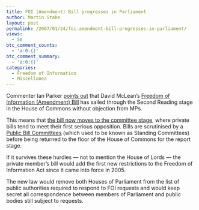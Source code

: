 ```yaml
---
title: FOI (Amendment) Bill progresses in Parliament
author: Martin Stabe
layout: post
permalink: /2007/01/24/foi-amendment-bill-progresses-in-parliament/
views:
  - 50
btc_comment_counts:
  - 'a:0:{}'
btc_comment_summary:
  - 'a:0:{}'
categories:
  - Freedom of Information
  - Miscellanea
---
```

Commenter Ian Parker [points out][1] that David McLean’s [Freedom of Information (Amendment) Bill][2] has sailed through the Second Reading stage in the House of Commons without objection from MPs.

This means that [the bill now moves to the committee stage][3], where private bills tend to meet their first serious opposition. Bills are scrutinised by a [Public Bill Committees][4] (which used to be known as Standing Committees) before being returned to the floor of the House of Commons for the report stage.

If it survives these hurdles — not to mention the House of Lords — the private member’s bill would add the first new restrictions to the Freedom of Information Act since it came into force in 2005.

The new law would remove both Houses of Parliament from the list of public authorities required to respond to FOI requests and would keep secret all correspondence between members of Parliament and public bodies still subject to requests.

 [1]: http://thejournal.parker-joseph.co.uk/blog/_archives/2007/1/22/2672382.html
 [2]: http://www.martinstabe.com/blog/2007/01/19/david-maclean-mp-aims-to-limit-freedom-of-information/
 [3]: http://www.publications.parliament.uk/pa/pabills/200607/freedom_of_information_amendment.htm
 [4]: http://www.publications.parliament.uk/pa/cm/cmpublic.htm